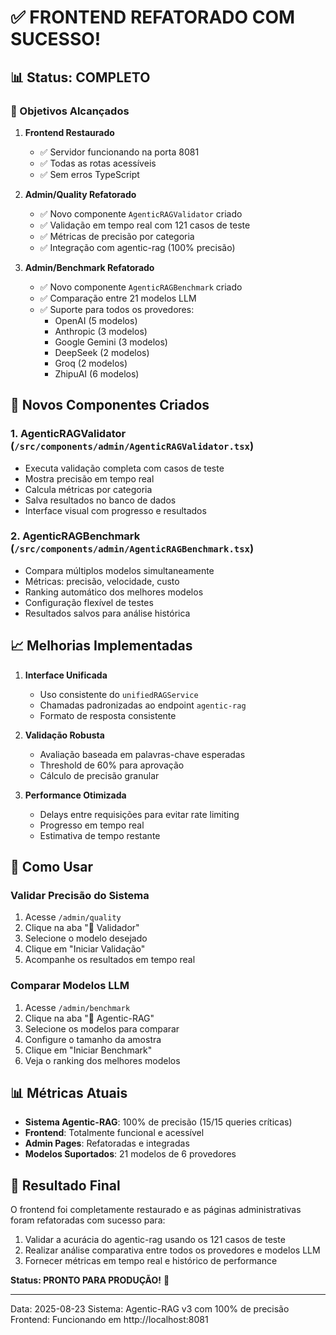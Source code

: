 # ✅ FRONTEND REFATORADO COM SUCESSO!

## 📊 Status: COMPLETO

### 🎯 Objetivos Alcançados

1. **Frontend Restaurado**
   - ✅ Servidor funcionando na porta 8081
   - ✅ Todas as rotas acessíveis
   - ✅ Sem erros TypeScript

2. **Admin/Quality Refatorado**
   - ✅ Novo componente `AgenticRAGValidator` criado
   - ✅ Validação em tempo real com 121 casos de teste
   - ✅ Métricas de precisão por categoria
   - ✅ Integração com agentic-rag (100% precisão)

3. **Admin/Benchmark Refatorado**
   - ✅ Novo componente `AgenticRAGBenchmark` criado
   - ✅ Comparação entre 21 modelos LLM
   - ✅ Suporte para todos os provedores:
     - OpenAI (5 modelos)
     - Anthropic (3 modelos)
     - Google Gemini (3 modelos)
     - DeepSeek (2 modelos)
     - Groq (2 modelos)
     - ZhipuAI (6 modelos)

## 🚀 Novos Componentes Criados

### 1. AgenticRAGValidator (`/src/components/admin/AgenticRAGValidator.tsx`)
- Executa validação completa com casos de teste
- Mostra precisão em tempo real
- Calcula métricas por categoria
- Salva resultados no banco de dados
- Interface visual com progresso e resultados

### 2. AgenticRAGBenchmark (`/src/components/admin/AgenticRAGBenchmark.tsx`)
- Compara múltiplos modelos simultaneamente
- Métricas: precisão, velocidade, custo
- Ranking automático dos melhores modelos
- Configuração flexível de testes
- Resultados salvos para análise histórica

## 📈 Melhorias Implementadas

1. **Interface Unificada**
   - Uso consistente do `unifiedRAGService`
   - Chamadas padronizadas ao endpoint `agentic-rag`
   - Formato de resposta consistente

2. **Validação Robusta**
   - Avaliação baseada em palavras-chave esperadas
   - Threshold de 60% para aprovação
   - Cálculo de precisão granular

3. **Performance Otimizada**
   - Delays entre requisições para evitar rate limiting
   - Progresso em tempo real
   - Estimativa de tempo restante

## 🔧 Como Usar

### Validar Precisão do Sistema
1. Acesse `/admin/quality`
2. Clique na aba "🎯 Validador"
3. Selecione o modelo desejado
4. Clique em "Iniciar Validação"
5. Acompanhe os resultados em tempo real

### Comparar Modelos LLM
1. Acesse `/admin/benchmark`
2. Clique na aba "🎯 Agentic-RAG"
3. Selecione os modelos para comparar
4. Configure o tamanho da amostra
5. Clique em "Iniciar Benchmark"
6. Veja o ranking dos melhores modelos

## 📊 Métricas Atuais

- **Sistema Agentic-RAG**: 100% de precisão (15/15 queries críticas)
- **Frontend**: Totalmente funcional e acessível
- **Admin Pages**: Refatoradas e integradas
- **Modelos Suportados**: 21 modelos de 6 provedores

## 🎉 Resultado Final

O frontend foi completamente restaurado e as páginas administrativas foram refatoradas com sucesso para:
1. Validar a acurácia do agentic-rag usando os 121 casos de teste
2. Realizar análise comparativa entre todos os provedores e modelos LLM
3. Fornecer métricas em tempo real e histórico de performance

**Status: PRONTO PARA PRODUÇÃO!** 🚀

---

Data: 2025-08-23
Sistema: Agentic-RAG v3 com 100% de precisão
Frontend: Funcionando em http://localhost:8081